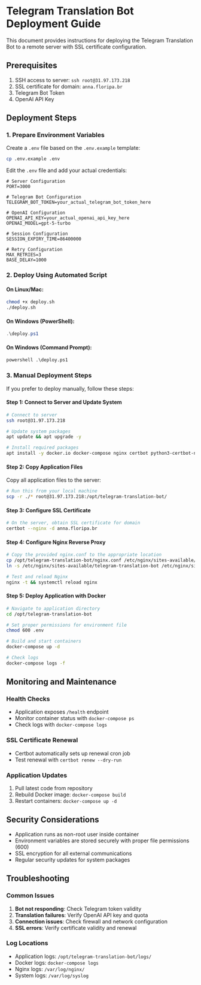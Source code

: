 # Telegram Translation Bot Deployment Guide

This document provides instructions for deploying the Telegram Translation Bot to a remote server with SSL certificate configuration.

## Prerequisites

1. SSH access to server: `ssh root@31.97.173.218`
2. SSL certificate for domain: `anna.floripa.br`
3. Telegram Bot Token
4. OpenAI API Key

## Deployment Steps

### 1. Prepare Environment Variables

Create a `.env` file based on the `.env.example` template:

```bash
cp .env.example .env
```

Edit the `.env` file and add your actual credentials:

```
# Server Configuration
PORT=3000

# Telegram Bot Configuration
TELEGRAM_BOT_TOKEN=your_actual_telegram_bot_token_here

# OpenAI Configuration
OPENAI_API_KEY=your_actual_openai_api_key_here
OPENAI_MODEL=gpt-5-turbo

# Session Configuration
SESSION_EXPIRY_TIME=86400000

# Retry Configuration
MAX_RETRIES=3
BASE_DELAY=1000
```

### 2. Deploy Using Automated Script

#### On Linux/Mac:
```bash
chmod +x deploy.sh
./deploy.sh
```

#### On Windows (PowerShell):
```powershell
.\deploy.ps1
```

#### On Windows (Command Prompt):
```cmd
powershell .\deploy.ps1
```

### 3. Manual Deployment Steps

If you prefer to deploy manually, follow these steps:

#### Step 1: Connect to Server and Update System
```bash
# Connect to server
ssh root@31.97.173.218

# Update system packages
apt update && apt upgrade -y

# Install required packages
apt install -y docker.io docker-compose nginx certbot python3-certbot-nginx
```

#### Step 2: Copy Application Files
Copy all application files to the server:
```bash
# Run this from your local machine
scp -r ./* root@31.97.173.218:/opt/telegram-translation-bot/
```

#### Step 3: Configure SSL Certificate
```bash
# On the server, obtain SSL certificate for domain
certbot --nginx -d anna.floripa.br
```

#### Step 4: Configure Nginx Reverse Proxy
```bash
# Copy the provided nginx.conf to the appropriate location
cp /opt/telegram-translation-bot/nginx.conf /etc/nginx/sites-available/telegram-translation-bot
ln -s /etc/nginx/sites-available/telegram-translation-bot /etc/nginx/sites-enabled/

# Test and reload Nginx
nginx -t && systemctl reload nginx
```

#### Step 5: Deploy Application with Docker
```bash
# Navigate to application directory
cd /opt/telegram-translation-bot

# Set proper permissions for environment file
chmod 600 .env

# Build and start containers
docker-compose up -d

# Check logs
docker-compose logs -f
```

## Monitoring and Maintenance

### Health Checks
- Application exposes `/health` endpoint
- Monitor container status with `docker-compose ps`
- Check logs with `docker-compose logs`

### SSL Certificate Renewal
- Certbot automatically sets up renewal cron job
- Test renewal with `certbot renew --dry-run`

### Application Updates
1. Pull latest code from repository
2. Rebuild Docker image: `docker-compose build`
3. Restart containers: `docker-compose up -d`

## Security Considerations

- Application runs as non-root user inside container
- Environment variables are stored securely with proper file permissions (600)
- SSL encryption for all external communications
- Regular security updates for system packages

## Troubleshooting

### Common Issues
1. **Bot not responding**: Check Telegram token validity
2. **Translation failures**: Verify OpenAI API key and quota
3. **Connection issues**: Check firewall and network configuration
4. **SSL errors**: Verify certificate validity and renewal

### Log Locations
- Application logs: `/opt/telegram-translation-bot/logs/`
- Docker logs: `docker-compose logs`
- Nginx logs: `/var/log/nginx/`
- System logs: `/var/log/syslog`